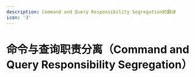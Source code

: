 ```yaml
---
description: Command and Query Responsibility Segregation的翻译
icon: '3'
---
```


# 命令与查询职责分离（Command and Query Responsibility Segregation）

